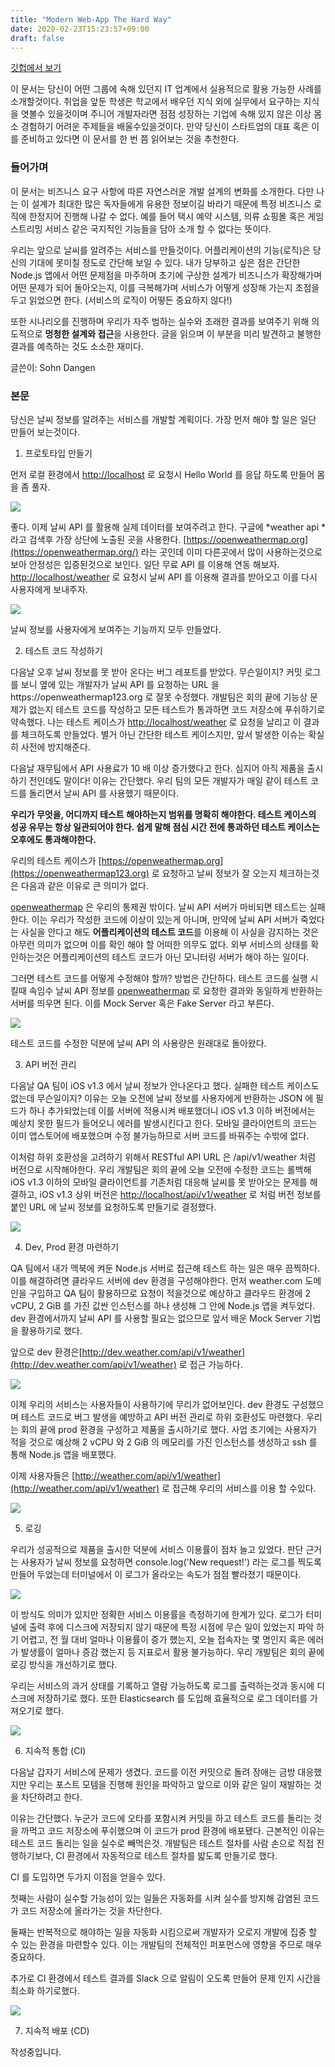 ```yaml
---
title: "Modern Web-App The Hard Way"
date: 2020-02-23T15:23:57+09:00
draft: false
---
```


[깃헙에서 보기](https://github.com/dangen-effy/modern-web-app-the-hard-way)

이 문서는 당신이 어떤 그룹에 속해 있던지 IT 업계에서 실용적으로 활용 가능한 사례를 소개할것이다. 취업을 앞둔 학생은 학교에서 배우던 지식 외에 실무에서 요구하는 지식을 엿볼수 있을것이며 주니어 개발자라면 점점 성장하는 기업에 속해 있지 않은 이상 몸소 경험하기 어려운 주제들을 배울수있을것이다. 만약 당신이 스타트업의 대표 혹은 이를 준비하고 있다면 이 문서를 한 번 쯤 읽어보는 것을 추천한다.

### 들어가며

이 문서는 비즈니스 요구 사항에 따른 자연스러운 개발 설계의 변화를 소개한다. 다만 나는 이 설계가 최대한 많은 독자들에게 유용한 정보이길 바라기 때문에 특정 비즈니스 로직에 한정지어 진행해 나갈 수 없다. 예를 들어 택시 예약 시스템, 의류 쇼핑몰 혹은 게임 스트리밍 서비스 같은 국지적인 기능들을 담아 소개 할 수 없다는 뜻이다.

우리는 앞으로 날씨를 알려주는 서비스를 만들것이다. 어플리케이션의 기능(로직)은 당신의 기대에 못미칠 정도로 간단해 보일 수 있다. 내가 당부하고 싶은 점은 간단한 Node.js 앱에서 어떤 문제점을 마주하며 초기에 구상한 설계가 비즈니스가 확장해가며 어떤 문제가 되어 돌아오는지, 이를 극복해가며 서비스가 어떻게 성장해 가는지 초점을 두고 읽었으면 한다. (서비스의 로직이 어떻든 중요하지 않다!)

또한 시나리오를 진행하며 우리가 자주 범하는 실수와 초래한 결과를 보여주기 위해 의도적으로 **멍청한 설계와 접근**을 사용한다. 글을 읽으며 이 부분을 미리 발견하고 불행한 결과를 예측하는 것도 소소한 재미다.

글쓴이: Sohn Dangen

### 본문

당신은 날씨 정보를 알려주는 서비스를 개발할 계획이다. 가장 먼저 해야 할 일은 일단 만들어 보는것이다.

1. 프로토타입 만들기

먼저 로컬 환경에서 [http://localhost](http://localhost) 로 요청시 Hello World 를 응답 하도록 만들어 몸을 좀 풀자.

![](https://cdn-images-1.medium.com/max/2000/1*S_qOp26RlETl-6djt3uq9Q.png)

좋다. 이제 날씨 API 를 활용해 실제 데이터를 보여주려고 한다. 구글에 *weather api *라고 검색후 가장 상단에 노출된 곳을 사용한다. [https://openweathermap.org](https://openweathermap.org/) 라는 곳인데 이미 다른곳에서 많이 사용하는것으로 보아 안정성은 입증된것으로 보인다. 일단 무료 API 를 이용해 연동 해보자. [http://localhost/weather](http://localhost/weather) 로 요청시 날씨 API 를 이용해 결과를 받아오고 이를 다시 사용자에게 보내주자.

![](https://cdn-images-1.medium.com/max/2000/1*l5PpP3m4c77OuaJ0jIJXBQ.png)

날씨 정보를 사용자에게 보여주는 기능까지 모두 만들었다.

2. 테스트 코드 작성하기

다음날 오후 날씨 정보를 못 받아 온다는 버그 레포트를 받았다. 무슨일이지? 커밋 로그를 보니 옆에 있는 개발자가 날씨 API 를 요청하는 URL 을https://openweathermap123.org 로 잘못 수정했다. 개발팀은 회의 끝에 기능상 문제가 없는지 테스트 코드를 작성하고 모든 테스트가 통과하면 코드 저장소에 푸쉬하기로 약속했다. 나는 테스트 케이스가 [http://localhost/weather](http://localhost/weather) 로 요청을 날리고 이 결과를 체크하도록 만들었다. 별거 아닌 간단한 테스트 케이스지만, 앞서 발생한 이슈는 확실히 사전에 방지해준다.

다음날 재무팀에서 API 사용료가 10 배 이상 증가했다고 한다. 심지어 아직 제품을 출시 하기 전인데도 말이다! 이유는 간단했다. 우리 팀의 모든 개발자가 매일 같이 테스트 코드를 돌리면서 날씨 API 를 사용했기 때문이다.

**우리가 무엇을, 어디까지 테스트 해야하는지 범위를 명확히 해야한다. 테스트 케이스의 성공 유무는 항상 일관되어야 한다. 쉽게 말해 점심 시간 전에 통과하던 테스트 케이스는 오후에도 통과해야한다.**

우리의 테스트 케이스가 [https://openweathermap.org](https://openweathermap123.org) 로 요청하고 날씨 정보가 잘 오는지 체크하는것은 다음과 같은 이유로 큰 의미가 없다.

[openweathermap](https://openweathermap123.org) 은 우리의 통제권 밖이다. 날씨 API 서버가 마비되면 테스트는 실패한다. 이는 우리가 작성한 코드에 이상이 있는게 아니며, 만약에 날씨 API 서버가 죽었다는 사실을 안다고 해도 **어플리케이션의 테스트 코드**를 이용해 이 사실을 감지하는 것은 아무런 의미가 없으며 이를 확인 해야 할 어떠한 의무도 없다. 외부 서비스의 상태를 확인하는것은 어플리케이션의 테스트 코드가 아닌 모니터링 서버가 해야 하는 일이다.

그러면 테스트 코드를 어떻게 수정해야 할까? 방법은 간단하다. 테스트 코드를 실행 시킬때 속임수 날씨 API 정보를 [openweathermap](https://openweathermap123.org) 로 요청한 결과와 동일하게 반환하는 서버를 띄우면 된다. 이를 Mock Server 혹은 Fake Server 라고 부른다.

![](https://cdn-images-1.medium.com/max/2000/1*LXzUN9-m9D7t4W463bxiow.png)

테스트 코드를 수정한 덕분에 날씨 API 의 사용량은 원래대로 돌아왔다.

3. API 버전 관리

다음날 QA 팀이 iOS v1.3 에서 날씨 정보가 안나온다고 했다. 실패한 테스트 케이스도 없는데 무슨일이지? 이유는 오늘 오전에 날씨 정보를 사용자에게 반환하는 JSON 에 필드가 하나 추가되었는데 이를 서버에 적용시켜 배포했더니 iOS v1.3 이하 버전에서는 예상치 못한 필드가 들어오니 에러를 발생시킨다고 한다. 모바일 클라이언트의 코드는 이미 앱스토어에 배포했으며 수정 불가능하므로 서버 코드를 바꿔주는 수밖에 없다.

이처럼 하위 호환성을 고려하기 위해서 RESTful API URL 은 /api/v1/weather 처럼 버전으로 시작해야한다. 우리 개발팀은 회의 끝에 오늘 오전에 수정한 코드는 롤백해 iOS v1.3 이하의 모바일 클라이언트를 기존처럼 대응해 날씨를 못 받아오는 문제를 해결하고, iOS v1.3 상위 버전은 [http://localhost/api/v1/weather](http://localhost/api/v1/weather) 로 처럼 버전 정보를 붙인 URL 에 날씨 정보를 요청하도록 만들기로 결정했다.

![](https://cdn-images-1.medium.com/max/2000/1*glRD8nHWP5gBOXO8GykIRA.png)

4. Dev, Prod 환경 마련하기

QA 팀에서 내가 맥북에 켜둔 Node.js 서버로 접근해 테스트 하는 일은 매우 끔찍하다. 이를 해결하려면 클라우드 서버에 dev 환경을 구성해야한다. 먼저 weather.com 도메인을 구입하고 QA 팀이 활용하므로 요청이 적을것으로 예상하고 클라우드 환경에 2 vCPU, 2 GiB 를 가진 값싼 인스턴스를 하나 생성해 그 안에 Node.js 앱을 켜두었다. dev 환경에서까지 날씨 API 를 사용할 필요는 없으므로 앞서 배운 Mock Server 기법을 활용하기로 했다.

앞으로 dev 환경은[http://dev.weather.com/api/v1/weather](http://dev.weather.com/api/v1/weather) 로 접근 가능하다.

![](https://cdn-images-1.medium.com/max/3508/1*xZE_6nr6lSx0t7QIB-peKQ.png)

이제 우리의 서비스는 사용자들이 사용하기에 무리가 없어보인다. dev 환경도 구성했으며 테스트 코드로 버그 발생을 예방하고 API 버전 관리로 하위 호환성도 마련했다. 우리는 회의 끝에 prod 환경을 구성하고 제품을 출시하기로 했다. 사업 초기에는 사용자가 적을 것으로 예상해 2 vCPU 와 2 GiB 의 메모리를 가진 인스턴스를 생성하고 ssh 를 통해 Node.js 앱을 배포했다.

이제 사용자들은 [http://weather.com/api/v1/weather](http://weather.com/api/v1/weather) 로 접근해 우리의 서비스를 이용 할 수있다.

![](https://cdn-images-1.medium.com/max/3648/1*pLufVi-Q1Hu3jtgceyg7GQ.png)

5. 로깅

우리가 성공적으로 제품을 출시한 덕분에 서비스 이용률이 점차 늘고 있었다. 판단 근거는 사용자가 날씨 정보를 요청하면 console.log('New request!') 라는 로그를 찍도록 만들어 두었는데 터미널에서 이 로그가 올라오는 속도가 점점 빨라졌기 때문이다.

![](https://cdn-images-1.medium.com/max/2296/1*3Nry530FQuJBUyZav_IB8g.png)

이 방식도 의미가 있지만 정확한 서비스 이용률을 측정하기에 한계가 있다. 로그가 터미널에 출력 후에 디스크에 저장되지 않기 때문에 특정 시점에 무슨 일이 있었는지 파악 하기 어렵고, 전 월 대비 얼마나 이용률이 증가 했는지, 오늘 접속자는 몇 명인지 혹은 에러가 발생률이 얼마나 증감 했는지 등 지표로서 활용 불가능하다. 우리 개발팀은 회의 끝에 로깅 방식을 개선하기로 했다.

우리는 서비스의 과거 상태를 기록하고 열람 가능하도록 로그를 출력하는것과 동시에 디스크에 저장하기로 했다. 또한 Elasticsearch 를 도입해 효율적으로 로그 데이터를 가져오기로 했다.

![](https://cdn-images-1.medium.com/max/2528/1*gDd1AeYHI4HVOMqg2CpCkw.png)

6. 지속적 통합 (CI)

다음날 갑자기 서비스에 문제가 생겼다. 코드를 이전 커밋으로 돌려 장애는 금방 대응했지만 우리는 포스트 모템을 진행해 원인을 파악하고 앞으로 이와 같은 일이 재발하는 것을 차단하려고 한다.

이유는 간단했다. 누군가 코드에 오타를 포함시켜 커밋을 하고 테스트 코드를 돌리는 것을 까먹고 코드 저장소에 푸쉬했으며 이 코드가 prod 환경에 배포됐다. 근본적인 이유는 테스트 코드 돌리는 일을 실수로 빼먹은것. 개발팀은 테스트 절차를 사람 손으로 직접 진행하기보다, CI 환경에서 자동적으로 테스트 절차를 밟도록 만들기로 했다.

CI 를 도입하면 두가지 이점을 얻을수 있다.

첫째는 사람이 실수할 가능성이 있는 일들은 자동화를 시켜 실수를 방지해 감염된 코드가 코드 저장소에 올라가는 것을 차단한다.

둘째는 반복적으로 해야하는 일을 자동화 시킴으로써 개발자가 오로지 개발에 집중 할 수 있는 환경을 마련할수 있다. 이는 개발팀의 전체적인 퍼포먼스에 영향을 주므로 매우 중요하다.

추가로 CI 환경에서 테스트 결과를 Slack 으로 알림이 오도록 만들어 문제 인지 시간을 최소화 하기로했다.

![](https://cdn-images-1.medium.com/max/2000/1*za70lalb3k6eiIl-aTMD4A.png)

7. 지속적 배포 (CD)

작성중입니다.
